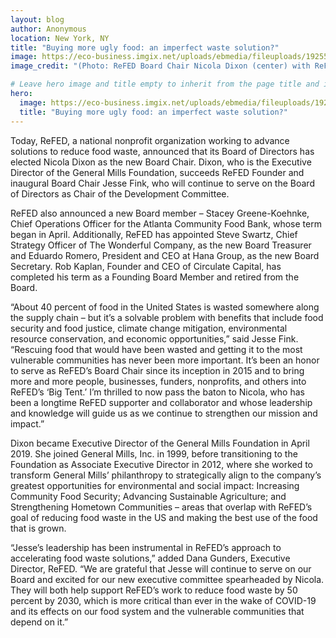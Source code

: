 ```yaml
---
layout: blog
author: Anonymous
location: New York, NY
title: "Buying more ugly food: an imperfect waste solution?"
image: https://eco-business.imgix.net/uploads/ebmedia/fileuploads/1925576982_a1dc4338e9_z.jpg
image_credit: "(Photo: ReFED Board Chair Nicola Dixon (center) with ReFED’s Lily Herd and ReFED Board Member Yalmaz Siddiqui)"

# Leave hero image and title empty to inherit from the page title and image
hero:
  image: https://eco-business.imgix.net/uploads/ebmedia/fileuploads/1925576982_a1dc4338e9_z.jpg
  title: "Buying more ugly food: an imperfect waste solution?"
---
```

Today, ReFED, a national nonprofit organization working to advance solutions to reduce food waste, announced that its Board of Directors has elected Nicola Dixon as the new Board Chair. Dixon, who is the Executive Director of the General Mills Foundation, succeeds ReFED Founder and inaugural Board Chair Jesse Fink, who will continue to serve on the Board of Directors as Chair of the Development Committee. 

ReFED also announced a new Board member – Stacey Greene-Koehnke, Chief Operations Officer for the Atlanta Community Food Bank, whose term began in April. Additionally, ReFED has appointed Steve Swartz, Chief Strategy Officer of The Wonderful Company, as the new Board Treasurer and Eduardo Romero, President and CEO at Hana Group, as the new Board Secretary. Rob Kaplan, Founder and CEO of Circulate Capital, has completed his term as a Founding Board Member and retired from the Board.

“About 40 percent of food in the United States is wasted somewhere along the supply chain – but it’s a solvable problem with benefits that include food security and food justice, climate change mitigation, environmental resource conservation, and economic opportunities,” said Jesse Fink. “Rescuing food that would have been wasted and getting it to the most vulnerable communities has never been more important. It’s been an honor to serve as ReFED’s Board Chair since its inception in 2015 and to bring more and more people, businesses, funders, nonprofits, and others into ReFED’s ‘Big Tent.’ I’m thrilled to now pass the baton to Nicola, who has been a longtime ReFED supporter and collaborator and whose leadership and knowledge will guide us as we continue to strengthen our mission and impact.” 

Dixon became Executive Director of the General Mills Foundation in April 2019. She joined General Mills, Inc. in 1999, before transitioning to the Foundation as Associate Executive Director in 2012, where she worked to transform General Mills’ philanthropy to strategically align to the company’s greatest opportunities for environmental and social impact: Increasing Community Food Security; Advancing Sustainable Agriculture; and Strengthening Hometown Communities – areas that overlap with ReFED’s goal of reducing food waste in the US and making the best use of the food that is grown. 

“Jesse’s leadership has been instrumental in ReFED’s approach to accelerating food waste solutions,” added Dana Gunders, Executive Director, ReFED. “We are grateful that Jesse will continue to serve on our Board and excited for our new executive committee spearheaded by Nicola. They will both help support ReFED’s work to reduce food waste by 50 percent by 2030, which is more critical than ever in the wake of COVID-19 and its effects on our food system and the vulnerable communities that depend on it.”